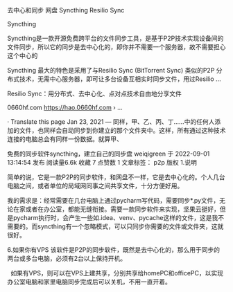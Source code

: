 去中心和同步 网盘  Syncthing  Resilio Sync 


Syncthing  


Syncthing是一款开源免费跨平台的文件同步工具，是基于P2P技术实现设备间的文件同步，所以它的同步是去中心化的，即你并不需要一个服务器，故不需要担心这个中心的


Syncthing 最大的特色是采用了与Resilio Sync (BitTorrent Sync) 类似的P2P 分布式技术，无需中心服务器，即可让多台设备互相实时同步文件，用过Resilio ...




Resilio Sync：用分布式、去中心化、点对点技术自由地分享文件

0660hf.com
https://hao.0660hf.com › ...

· Translate this page
Jan 23, 2021 — 同样，甲、乙、丙、丁……中的任何人添加的文件，也同样会自动同步到你建立的那个文件夹中。这样，所有通过这种技术连接的电脑总会有同样一份数据。就算甲、



免费的同步软件syncthing，建立自己的同步盘
weiqigreen
于 2022-09-01 13:14:54 发布
阅读量6.6k
收藏 7
点赞数 1
文章标签： p2p
版权
1.说明

简单的说，它是一款P2P的同步软件，和网盘不一样，它是去中心化的。个人几台电脑之间，或者单位的局域网同事之间共享文件，十分方便好用。

我的需求是：经常需要在几台电脑上通过pycharm写代码，需要同步*.py文件，无论在家或者在办公室，都能无缝衔接。需要一款同步软件来实现，坚果云挺好，但是pycharm执行时，会产生一些如.idea、venv、pycache这样的文件，这是我不需要的。而syncthing有一个忽略模式，可以只同步你需要的文件或文件夹，这就很好。



6.如果你有VPS
该软件是P2P的同步软件，既然是去中心化的，那么用于同步的两台或多台电脑，必须有2台以上保持开机。

 
如果有VPS，则可以在VPS上建共享，分别共享给homePC和officePC，以实现办公室电脑和家里电脑同步完成后可以关机，不用一直开着。


